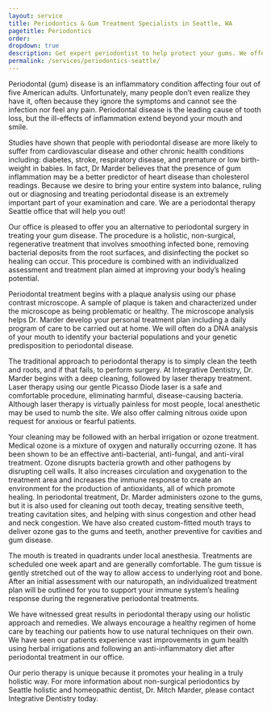 ```yaml
---
layout: service
title: Periodontics & Gum Treatment Specialists in Seattle, WA
pagetitle: Periodontics
order:
dropdown: true
description: Get expert periodontist to help protect your gums. We offer advanced dental treatments in Seattle, WA and nearby areas. Call @ 206367-6453!
permalink: /services/periodontics-seattle/
---
```


Periodontal (gum) disease is an inflammatory condition affecting four out of five American adults. Unfortunately, many people don’t even realize they have it, often because they ignore the symptoms and cannot see the infection nor feel any pain. Periodontal disease is the leading cause of tooth loss, but the ill-effects of inflammation extend beyond your mouth and smile.

Studies have shown that people with periodontal disease are more likely to suffer from cardiovascular disease and other chronic health conditions including: diabetes, stroke, respiratory disease, and premature or low birth-weight in babies. In fact, Dr Marder believes that the presence of gum inflammation may be a better predictor of heart disease than cholesterol readings. Because we desire to bring your entire system into balance, ruling out or diagnosing and treating periodontal disease is an extremely important part of your examination and care. We are a periodontal therapy Seattle office that will help you out!

Our office is pleased to offer you an alternative to periodontal surgery in treating your gum disease. The procedure is a holistic, non-surgical, regenerative treatment that involves smoothing infected bone, removing bacterial deposits from the root surfaces, and disinfecting the pocket so healing can occur. This procedure is combined with an individualized assessment and treatment plan aimed at improving your body’s healing potential.

Periodontal treatment begins with a plaque analysis using our phase contrast microscope. A sample of plaque is taken and characterized under the microscope as being problematic or healthy. The microscope analysis helps Dr. Marder develop your personal treatment plan including a daily program of care to be carried out at home. We will often do a DNA analysis of your mouth to identify your bacterial populations and your genetic predisposition to periodontal disease.

The traditional approach to periodontal therapy is to simply clean the teeth and roots, and if that fails, to perform surgery. At Integrative Dentistry, Dr. Marder begins with a deep cleaning, followed by laser therapy treatment. Laser therapy using our gentle Picasso Diode laser is a safe and comfortable procedure, eliminating harmful, disease-causing bacteria. Although laser therapy is virtually painless for most people, local anesthetic may be used to numb the site. We also offer calming nitrous oxide upon request for anxious or fearful patients.

Your cleaning may be followed with an herbal irrigation or ozone treatment. Medical ozone is a mixture of oxygen and naturally occurring ozone. It has been shown to be an effective anti-bacterial, anti-fungal, and anti-viral treatment. Ozone disrupts bacteria growth and other pathogens by disrupting cell walls. It also increases circulation and oxygenation to the treatment area and increases the immune response to create an environment for the production of antioxidants, all of which promote healing. In periodontal treatment, Dr. Marder administers ozone to the gums, but it is also used for cleaning out tooth decay, treating sensitive teeth, treating cavitation sites, and helping with sinus congestion and other head and neck congestion. We have also created custom-fitted mouth trays to deliver ozone gas to the gums and teeth, another preventive for cavities and gum disease.

The mouth is treated in quadrants under local anesthesia. Treatments are scheduled one week apart and are generally comfortable. The gum tissue is gently stretched out of the way to allow access to underlying root and bone. After an initial assessment with our naturopath, an individualized treatment plan will be outlined for you to support your immune system’s healing response during the regenerative periodontal treatments.

We have witnessed great results in periodontal therapy using our holistic approach and remedies. We always encourage a healthy regimen of home care by teaching our patients how to use natural techniques on their own. We have seen our patients experience vast improvements in gum health using herbal irrigations and following an anti-inflammatory diet after periodontal treatment in our office.

Our perio therapy is unique because it promotes your healing in a truly holistic way. For more information about non-surgical periodontics by Seattle holistic and homeopathic dentist, Dr. Mitch Marder, please contact Integrative Dentistry today.
